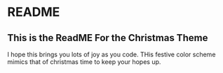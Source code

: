 # README
## This is the ReadME For the Christmas Theme

I hope this brings you lots of joy as you code. THis festive color scheme mimics that of christmas time to keep your hopes up.